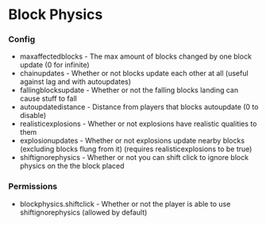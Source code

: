 # Block Physics
 
### Config
- maxaffectedblocks - The max amount of blocks changed by one block update (0 for infinite)
- chainupdates - Whether or not blocks update each other at all (useful against lag and with autoupdates)
- fallingblocksupdate - Whether or not the falling blocks landing can cause stuff to fall
- autoupdatedistance - Distance from players that blocks autoupdate (0 to disable)
- realisticexplosions - Whether or not explosions have realistic qualities to them
- explosionupdates - Whether or not explosions update nearby blocks (excluding blocks flung from it) (requires realisticexplosions to be true)
- shiftignorephysics - Whether or not you can shift click to ignore block physics on the the block placed

### Permissions
- blockphysics.shiftclick - Whether or not the player is able to use shiftignorephysics (allowed by default)